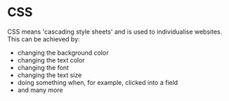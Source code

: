 # CSS

CSS means 'cascading style sheets' and is used to individualise websites. This can be achieved by:

* changing the background color
* changing the text color
* changing the font
* changing the text size
* doing something when, for example, clicked into a field
* and many more